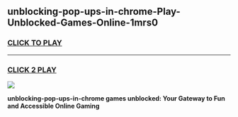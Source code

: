 
## unblocking-pop-ups-in-chrome-Play-Unblocked-Games-Online-1mrs0
<h3>
<a href="https://premium76.site?title=unblocking-pop-ups-in-chrome&ref=25A">CLICK TO PLAY</a></h3>
<hr>

<h3>
<a href="https://premium76.site?title=unblocking-pop-ups-in-chrome&ref=25A">CLICK 2 PLAY</a>
  
</h3>

<a href="https://premium76.site?title=unblocking-pop-ups-in-chrome&ref=25A"><img src="https://clearcache.store/games.png"></a>


**unblocking-pop-ups-in-chrome games unblocked: Your Gateway to Fun and Accessible Online Gaming**
